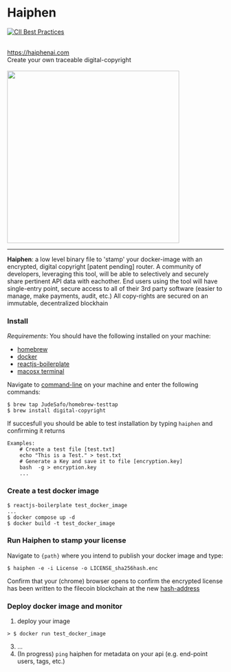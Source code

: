 # Haiphen 

[![CII Best Practices](https://bestpractices.coreinfrastructure.org/projects/569/badge)](https://bestpractices.coreinfrastructure.org/projects/569)

<br>https://haiphenai.com<br> Create your own traceable digital-copyright<br><br>
<img src="https://github.com/JudeSafo/digital-copyright/blob/master/logo/Snip20210901_8.png" width="400">

----
**Haiphen**: a low level binary file to 'stamp' your docker-image with an encrypted, digital copyright \[patent pending\] router. A community of developers, leveraging this tool, will be able to selectively and securely share pertinent API data with eachother. End users using the tool will have single-entry point, secure access to all of their 3rd party software (easier to manage, make payments, audit, etc.) All copy-rights are secured on an immutable, decentralized blockhain   
   

### Install
*_Requirements_*: You should have the following installed on your machine:
- [homebrew](https://brew.sh/) 
- [docker](https://docker.com)
- [reactjs-boilerplate](https://www.npmjs.com/package/reactjs-boilerplate)
- [macosx terminal](https://github.com/sickcodes/Docker-OSX) <br>

Navigate to [command-line](https://support.apple.com/guide/terminal/open-or-quit-terminal-apd5265185d-f365-44cb-8b09-71a064a42125/mac) on your machine and enter the following commands:<br>
```
$ brew tap JudeSafo/homebrew-testtap
$ brew install digital-copyright
```
If succesfull you should be able to test installation by typing `haiphen` and confirming it returns

```
Examples:
    # Create a test file [test.txt]
    echo "This is a Test." > test.txt
    # Generate a Key and save it to file [encryption.key]
    bash  -g > encryption.key
    ...
```
### Create a test docker image
```
$ reactjs-boilerplate test_docker_image
...
$ docker compose up -d
$ docker build -t test_docker_image

```
### Run Haiphen to stamp your license

Navigate to `{path}` where you intend to publish your docker image and type:
```
$ haiphen -e -i License -o LICENSE_sha256hash.enc
```
Confirm that your (chrome) browser opens to confirm the encrypted license has been written to the filecoin blockchain at the new [hash-address](/https://ipfs.infura.io/ipfs/) 

### Deploy docker image and monitor
1. deploy your image
```
> $ docker run test_docker_image
```
3. ...
4. (In progress) `ping` haiphen for metadata on your api (e.g. end-point users, tags, etc.)
